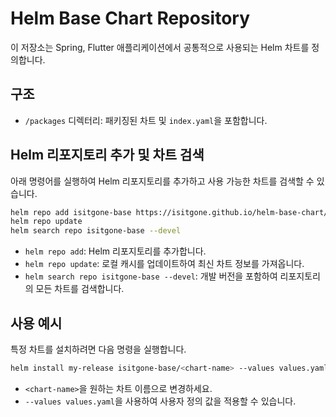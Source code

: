 # Helm Base Chart Repository

이 저장소는 Spring, Flutter 애플리케이션에서 공통적으로 사용되는 Helm 차트를 정의합니다.

## 구조
- `/packages` 디렉터리: 패키징된 차트 및 `index.yaml`을 포함합니다.

## Helm 리포지토리 추가 및 차트 검색

아래 명령어를 실행하여 Helm 리포지토리를 추가하고 사용 가능한 차트를 검색할 수 있습니다.

```bash
helm repo add isitgone-base https://isitgone.github.io/helm-base-chart/packages
helm repo update
helm search repo isitgone-base --devel
```

- `helm repo add`: Helm 리포지토리를 추가합니다.
- `helm repo update`: 로컬 캐시를 업데이트하여 최신 차트 정보를 가져옵니다.
- `helm search repo isitgone-base --devel`: 개발 버전을 포함하여 리포지토리의 모든 차트를 검색합니다.

## 사용 예시
특정 차트를 설치하려면 다음 명령을 실행합니다.

```bash
helm install my-release isitgone-base/<chart-name> --values values.yaml
```

- `<chart-name>`을 원하는 차트 이름으로 변경하세요.
- `--values values.yaml`을 사용하여 사용자 정의 값을 적용할 수 있습니다.

